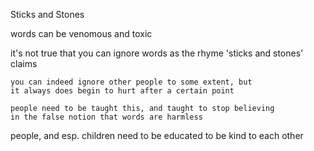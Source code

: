 Sticks and Stones

words can be venomous and toxic

it's not true that you can ignore words as the rhyme 'sticks and stones' claims

    you can indeed ignore other people to some extent, but 
    it always does begin to hurt after a certain point

    people need to be taught this, and taught to stop believing 
    in the false notion that words are harmless


people, and esp. children need to be educated to be kind to each other
